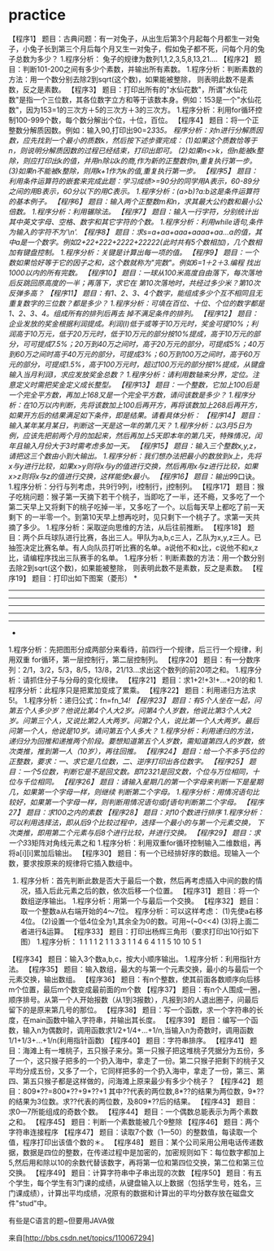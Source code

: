 # practice
【程序1】 
题目：古典问题：有一对兔子，从出生后第3个月起每个月都生一对兔子，小兔子长到第三个月后每个月又生一对兔子，假如兔子都不死，问每个月的兔子总数为多少？ 
1.程序分析： 兔子的规律为数列1,1,2,3,5,8,13,21.... 
【程序2】 
题目：判断101-200之间有多少个素数，并输出所有素数。 
1.程序分析：判断素数的方法：用一个数分别去除2到sqrt(这个数)，如果能被整除， 
则表明此数不是素数，反之是素数。 
【程序3】 
题目：打印出所有的"水仙花数"，所谓"水仙花数"是指一个三位数，其各位数字立方和等于该数本身。例如：153是一个"水仙花数"，因为153=1的三次方＋5的三次方＋3的三次方。 
1.程序分析：利用for循环控制100-999个数，每个数分解出个位，十位，百位。 
【程序4】 
题目：将一个正整数分解质因数。例如：输入90,打印出90=2*3*3*5。 
程序分析：对n进行分解质因数，应先找到一个最小的质数k，然后按下述步骤完成： 
(1)如果这个质数恰等于n，则说明分解质因数的过程已经结束，打印出即可。 
(2)如果n<>k，但n能被k整除，则应打印出k的值，并用n除以k的商,作为新的正整数你n,重复执行第一步。 
(3)如果n不能被k整除，则用k+1作为k的值,重复执行第一步。 
【程序5】 
题目：利用条件运算符的嵌套来完成此题：学习成绩>=90分的同学用A表示，60-89分之间的用B表示，60分以下的用C表示。 
1.程序分析：(a>b)?a:b这是条件运算符的基本例子。 
【程序6】 
题目：输入两个正整数m和n，求其最大公约数和最小公倍数。 
1.程序分析：利用辗除法。 
【程序7】 
题目：输入一行字符，分别统计出其中英文字母、空格、数字和其它字符的个数。 
1.程序分析：利用while语句,条件为输入的字符不为'\n'. 
【程序8】 
题目：求s=a+aa+aaa+aaaa+aa...a的值，其中a是一个数字。例如2+22+222+2222+22222(此时共有5个数相加)，几个数相加有键盘控制。 
1.程序分析：关键是计算出每一项的值。 
【程序9】 
题目：一个数如果恰好等于它的因子之和，这个数就称为"完数"。例如6=1＋2＋3.编程 找出1000以内的所有完数。 
【程序10】 
题目：一球从100米高度自由落下，每次落地后反跳回原高度的一半；再落下，求它在 第10次落地时，共经过多少米？第10次反弹多高？ 
【程序11】 
题目：有1、2、3、4个数字，能组成多少个互不相同且无重复数字的三位数？都是多少？ 
1.程序分析：可填在百位、十位、个位的数字都是1、2、3、4。组成所有的排列后再去 掉不满足条件的排列。 
【程序12】 
题目：企业发放的奖金根据利润提成。利润(I)低于或等于10万元时，奖金可提10%；利润高于10万元，低于20万元时，低于10万元的部分按10%提成，高于10万元的部分，可可提成7.5%；20万到40万之间时，高于20万元的部分，可提成5%；40万到60万之间时高于40万元的部分，可提成3%；60万到100万之间时，高于60万元的部分，可提成1.5%，高于100万元时，超过100万元的部分按1%提成，从键盘输入当月利润I，求应发放奖金总数？ 
1.程序分析：请利用数轴来分界，定位。注意定义时需把奖金定义成长整型。 
【程序13】 
题目：一个整数，它加上100后是一个完全平方数，再加上168又是一个完全平方数，请问该数是多少？ 
1.程序分析：在10万以内判断，先将该数加上100后再开方，再将该数加上268后再开方，如果开方后的结果满足如下条件，即是结果。请看具体分析： 
【程序14】 
题目：输入某年某月某日，判断这一天是这一年的第几天？ 
1.程序分析：以3月5日为例，应该先把前两个月的加起来，然后再加上5天即本年的第几天，特殊情况，闰年且输入月份大于3时需考虑多加一天。 
【程序15】 
题目：输入三个整数x,y,z，请把这三个数由小到大输出。 
1.程序分析：我们想办法把最小的数放到x上，先将x与y进行比较，如果x>y则将x与y的值进行交换，然后再用x与z进行比较，如果x>z则将x与z的值进行交换，这样能使x最小。 
【程序16】 
题目：输出9*9口诀。 
1.程序分析：分行与列考虑，共9行9列，i控制行，j控制列。 
【程序17】 
题目：猴子吃桃问题：猴子第一天摘下若干个桃子，当即吃了一半，还不瘾，又多吃了一个 第二天早上又将剩下的桃子吃掉一半，又多吃了一个。以后每天早上都吃了前一天剩下 的一半零一个。到第10天早上想再吃时，见只剩下一个桃子了。求第一天共摘了多少。 
1.程序分析：采取逆向思维的方法，从后往前推断。 
【程序18】 
题目：两个乒乓球队进行比赛，各出三人。甲队为a,b,c三人，乙队为x,y,z三人。已抽签决定比赛名单。有人向队员打听比赛的名单。a说他不和x比，c说他不和x,z比，请编程序找出三队赛手的名单。 
1.程序分析：判断素数的方法：用一个数分别去除2到sqrt(这个数)，如果能被整除， 则表明此数不是素数，反之是素数。 
【程序19】 
题目：打印出如下图案（菱形） 
* 
*** 
****** 
******** 
****** 
*** 
* 
1.程序分析：先把图形分成两部分来看待，前四行一个规律，后三行一个规律，利用双重 for循环，第一层控制行，第二层控制列。 
【程序20】 
题目：有一分数序列：2/1，3/2，5/3，8/5，13/8，21/13...求出这个数列的前20项之和。 
1.程序分析：请抓住分子与分母的变化规律。 
【程序21】 
题目：求1+2!+3!+...+20!的和 
1.程序分析：此程序只是把累加变成了累乘。 
【程序22】 
题目：利用递归方法求5!。 
1.程序分析：递归公式：fn=fn_1*4! 
【程序23】 
题目：有5个人坐在一起，问第五个人多少岁？他说比第4个人大2岁。问第4个人岁数，他说比第3个人大2岁。问第三个人，又说比第2人大两岁。问第2个人，说比第一个人大两岁。最后问第一个人，他说是10岁。请问第五个人多大？ 
1.程序分析：利用递归的方法，递归分为回推和递推两个阶段。要想知道第五个人岁数，需知道第四人的岁数，依次类推，推到第一人（10岁），再往回推。 
【程序24】 
题目：给一个不多于5位的正整数，要求：一、求它是几位数，二、逆序打印出各位数字。 
【程序25】 
题目：一个5位数，判断它是不是回文数。即12321是回文数，个位与万位相同，十位与千位相同。 
【程序26】 
题目：请输入星期几的第一个字母来判断一下是星期几，如果第一个字母一样，则继续 判断第二个字母。 
1.程序分析：用情况语句比较好，如果第一个字母一样，则判断用情况语句或if语句判断第二个字母。 
【程序27】 
题目：求100之内的素数 
【程序28】 
题目：对10个数进行排序 
1.程序分析：可以利用选择法，即从后9个比较过程中，选择一个最小的与第一个元素交换， 下次类推，即用第二个元素与后8个进行比较，并进行交换。 
【程序29】 
题目：求一个3*3矩阵对角线元素之和 
1.程序分析：利用双重for循环控制输入二维数组，再将a[i][i]累加后输出。 
【程序30】 
题目：有一个已经排好序的数组。现输入一个数，要求按原来的规律将它插入数组中。 
1. 程序分析：首先判断此数是否大于最后一个数，然后再考虑插入中间的数的情况，插入后此元素之后的数，依次后移一个位置。 
【程序31】 
题目：将一个数组逆序输出。 
1.程序分析：用第一个与最后一个交换。 
【程序32】 
题目：取一个整数a从右端开始的4～7位。 
程序分析：可以这样考虑： 
(1)先使a右移4位。 
(2)设置一个低4位全为1,其余全为0的数。可用~(~0<<4) 
(3)将上面二者进行&运算。 
【程序33】 
题目：打印出杨辉三角形（要求打印出10行如下图） 
1.程序分析： 
1 
1 1 
1 2 1 
1 3 3 1 
1 4 6 4 1 
1 5 10 10 5 1 

【程序34】 
题目：输入3个数a,b,c，按大小顺序输出。 
1.程序分析：利用指针方法。 
【程序35】 
题目：输入数组，最大的与第一个元素交换，最小的与最后一个元素交换，输出数组。 
【程序36】 
题目：有n个整数，使其前面各数顺序向后移m个位置，最后m个数变成最前面的m个数 
【程序37】 
题目：有n个人围成一圈，顺序排号。从第一个人开始报数（从1到3报数），凡报到3的人退出圈子，问最后留下的是原来第几号的那位。 
【程序38】 
题目：写一个函数，求一个字符串的长度，在main函数中输入字符串，并输出其长度。 
【程序39】 
题目：编写一个函数，输入n为偶数时，调用函数求1/2+1/4+...+1/n,当输入n为奇数时，调用函数1/1+1/3+...+1/n(利用指针函数) 
【程序40】 
题目：字符串排序。 
【程序41】 
题目：海滩上有一堆桃子，五只猴子来分。第一只猴子把这堆桃子凭据分为五份，多了一个，这只猴子把多的一个扔入海中，拿走了一份。第二只猴子把剩下的桃子又平均分成五份，又多了一个，它同样把多的一个扔入海中，拿走了一份，第三、第四、第五只猴子都是这样做的，问海滩上原来最少有多少个桃子？ 
【程序42】 
题目：809*??=800*??+9*??+1 其中??代表的两位数,8*??的结果为两位数，9*??的结果为3位数。求??代表的两位数，及809*??后的结果。 
【程序43】 
题目：求0—7所能组成的奇数个数。 
【程序44】 
题目：一个偶数总能表示为两个素数之和。 
【程序45】 
题目：判断一个素数能被几个9整除 
【程序46】 
题目：两个字符串连接程序 
【程序47】 
题目：读取7个数（1—50）的整数值，每读取一个值，程序打印出该值个数的＊。 
【程序48】 
题目：某个公司采用公用电话传递数据，数据是四位的整数，在传递过程中是加密的，加密规则如下：每位数字都加上5,然后用和除以10的余数代替该数字，再将第一位和第四位交换，第二位和第三位交换。 
【程序49】 
题目：计算字符串中子串出现的次数 
【程序50】 
题目：有五个学生，每个学生有3门课的成绩，从键盘输入以上数据（包括学生号，姓名，三门课成绩），计算出平均成绩，况原有的数据和计算出的平均分数存放在磁盘文件"stud"中。 

有些是C语言的题~但要用JAVA做

来自[http://bbs.csdn.net/topics/110067294]
